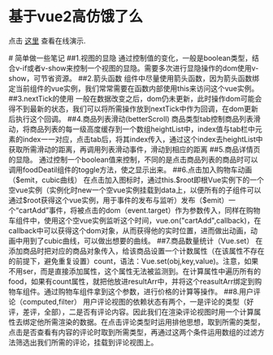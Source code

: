# 基于vue2高仿饿了么
<p>点击 <a href="https://443866786.github.io/eleme/#/goods" title="这里">
这里</a> 查看在线演示.</p>
# 简单做一些笔记
##1.视图的显隐
通过控制值的变化，一般是boolean类型，结合v-if或者v-show来控制一个视图的显隐。需要多次进行显隐操作的dom使用v-show，可节省资源。
##2.箭头函数
组件中尽量使用箭头函数，因为箭头函数绑定当前组件的vue实例，我们常常需要在函数内部使用this来访问这个vue实例。
##3.nextTick的使用
一般在数据改变之后，dom仍未更新，此时操作dom可能会得不到最新的状态，我们可以将所需操作放到nextTick中作为回调，在dom更新后执行这个回调。
##4.商品列表滑动(betterScroll)
商品类型tab控制商品列表滑动，将商品列表的每一级高度缓存到一个数组heightList中，index值与tab栏中元素的index一一对应，点击tab后，将其index传入，通过这个index去heightList中获取所需滑动的距离，再调用列表滑动事件，滑动到相应的距离
##5.商品详情页的显隐。
通过控制一个boolean值来控制，不同的是点击商品列表的商品时可以调用foodDeatil组件的toggle方法，使之显示出来。
##6.点击加入购物车动画（$emit，cubic曲线）
在点击加入图标时，通过this.$root即根Vue实例下的一个空vue实例（实例化时new一个空vue实例挂载到data上，以便所有的子组件可以通过$root获得这个vue实例，用于事件的发布与监听）发布（$emit）一个“cartAdd”事件，将被点击的dom（event.target）作为参数传入，同样在购物车组件中，使用这个空vue实例监听这个时间，vue.on("cartAdd",callback)，在callback中可以获得这个dom对象，从而获得他的实时位置，进而做出动画，动画中用到了cubic曲线，可以做出想要的曲线。
##7.商品数量统计（Vue.set）
在添加商品时把对应的商品对象传入，给该商品设置一个计数属性（在该属性不存在的前提下，避免重复设置）count，语法：Vue.set(obj,key,value)。注意，如果不用ser，而是直接添加属性，这个属性无法被监测到。在计算属性中遍历所有的food，如果有count属性，就把他放进resultArr中，并将这个reasultArr绑定到购物车组件。通过购物车组件拿到这个参数，进行价格的计算等操作。
##8.用户评论（computed,filter）
用户评论视图的依赖状态有两个，一是评论的类型（好评，差评，全部），二是否有评论内容。因此我们在渲染评论视图时用一个计算属性去绑定他所需渲染的数据。在点击评论类型时运用排他思想，取到所需的类型，点击是否查看有内容的评论时取到所需类型，再通过这两个条件运用数组的过滤方法筛选出我们所需的评论，挂载到评论视图上。
